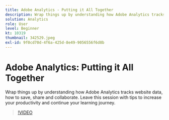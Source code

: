 ```yaml
---
title: Adobe Analytics - Putting it All Together
description: Wrap things up by understanding how Adobe Analytics tracks website data, how to save, share and collaborate. Leave this session with tips to increase your productivity.
solution: Analytics
role: User
level: Beginner
kt: 10319
thumbnail: 342529.jpeg
exl-id: 9f0cd70d-4f6a-425d-8e49-9056556f6d8b
---
```

# Adobe Analytics: Putting it All Together

Wrap things up by understanding how Adobe Analytics tracks website data, how to save, share and collaborate. Leave this session with tips to increase your productivity and continue your learning journey.

>[!VIDEO](https://video.tv.adobe.com/v/342529/?quality=12&learn=on)
